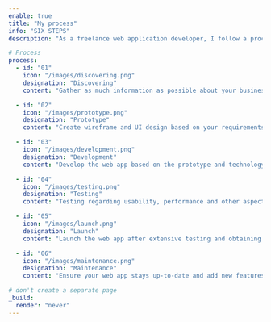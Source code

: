 ```yaml
---
enable: true
title: "My process"
info: "SIX STEPS"
description: "As a freelance web application developer, I follow a process that helps me deliver high-quality web apps for my clients. Here are the main steps of my process."

# Process
process:
  - id: "01"
    icon: "/images/discovering.png"
    designation: "Discovering"
    content: "Gather as much information as possible about your business."

  - id: "02"
    icon: "/images/prototype.png"
    designation: "Prototype"
    content: "Create wireframe and UI design based on your requirements."

  - id: "03"
    icon: "/images/development.png"
    designation: "Development"
    content: "Develop the web app based on the prototype and technology stacks."

  - id: "04"
    icon: "/images/testing.png"
    designation: "Testing"
    content: "Testing regarding usability, performance and other aspects."

  - id: "05"
    icon: "/images/launch.png"
    designation: "Launch"
    content: "Launch the web app after extensive testing and obtaining approval."

  - id: "06"
    icon: "/images/maintenance.png"
    designation: "Maintenance"
    content: "Ensure your web app stays up-to-date and add new features if needed."

# don't create a separate page
_build:
  render: "never"
---
```

